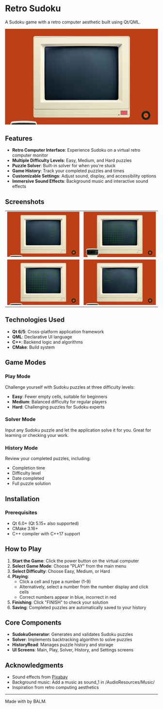 # Retro Sudoku

A Sudoku game with a retro computer aesthetic built using Qt/QML.

![Retro Sudoku](https://github.com/A-Little-Mouse/Sudoku/blob/main/screenshots/main-screen.png)

## Features

- **Retro Computer Interface**: Experience Sudoku on a virtual retro computer monitor
- **Multiple Difficulty Levels**: Easy, Medium, and Hard puzzles
- **Puzzle Solver**: Built-in solver for when you're stuck
- **Game History**: Track your completed puzzles and times
- **Customizable Settings**: Adjust sound, display, and accessibility options
- **Immersive Sound Effects**: Background music and interactive sound effects

## Screenshots

<table>
  <tr>
    <td><img src="https://github.com/A-Little-Mouse/Sudoku/blob/main/screenshots/main-menu.png" alt="Main Menu" width="400"/></td>
    <td><img src="https://github.com/A-Little-Mouse/Sudoku/blob/main/screenshots/play-screen.png" alt="Gameplay" width="400"/></td>
  </tr>
  <tr>
    <td><img src="https://github.com/A-Little-Mouse/Sudoku/blob/main/screenshots/solve-screen.png" alt="Solver" width="400"/></td>
    <td><img src="https://github.com/A-Little-Mouse/Sudoku/blob/main/screenshots/setting-screen.png" alt="History" width="400"/></td>
  </tr>
</table>

## Technologies Used

- **Qt 6/5**: Cross-platform application framework
- **QML**: Declarative UI language
- **C++**: Backend logic and algorithms
- **CMake**: Build system

## Game Modes

### Play Mode
Challenge yourself with Sudoku puzzles at three difficulty levels:
- **Easy**: Fewer empty cells, suitable for beginners
- **Medium**: Balanced difficulty for regular players
- **Hard**: Challenging puzzles for Sudoku experts

### Solver Mode
Input any Sudoku puzzle and let the application solve it for you. Great for learning or checking your work.

### History Mode
Review your completed puzzles, including:
- Completion time
- Difficulty level
- Date completed
- Full puzzle solution

## Installation

### Prerequisites
- Qt 6.0+ (Qt 5.15+ also supported)
- CMake 3.16+
- C++ compiler with C++17 support

## How to Play

1. **Start the Game**: Click the power button on the virtual computer
2. **Select Game Mode**: Choose "PLAY" from the main menu
3. **Select Difficulty**: Choose Easy, Medium, or Hard
4. **Playing**:
   - Click a cell and type a number (1-9)
   - Alternatively, select a number from the number display and click cells
   - Correct numbers appear in blue, incorrect in red
5. **Finishing**: Click "FINISH" to check your solution
6. **Saving**: Completed puzzles are automatically saved to your history

## Core Components

- **SudokuGenerator**: Generates and validates Sudoku puzzles
- **Solver**: Implements backtracking algorithm to solve puzzles
- **HistoryRead**: Manages puzzle history and storage
- **UI Screens**: Main, Play, Solver, History, and Settings screens

## Acknowledgments

- Sound effects from [Pixabay](https://pixabay.com/)
- Background music: Add a music as sound_1 in /AudioResources/Music/
- Inspiration from retro computing aesthetics

---

Made with by BALM.
